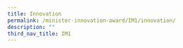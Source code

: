 ```yaml
---
title: Innovation
permalink: /minister-innovation-award/IM1/innovation/
description: ""
third_nav_title: IM1
---
```

